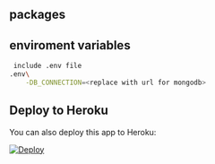 ## packages

## enviroment variables
```bash
 include .env file
.env\
    -DB_CONNECTION=<replace with url for mongodb>
```
 ## Deploy to Heroku
You can also deploy this app to Heroku:

[![Deploy](https://www.herokucdn.com/deploy/button.svg)](https://heroku.com/deploy)

